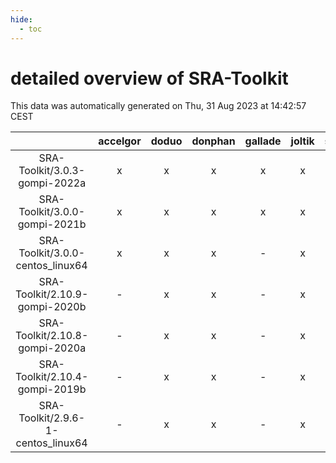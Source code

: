 ```yaml
---
hide:
  - toc
---
```


detailed overview of SRA-Toolkit
================================


This data was automatically generated on Thu, 31 Aug 2023 at 14:42:57 CEST  

| |accelgor|doduo|donphan|gallade|joltik|skitty|swalot|victini|
| :---: | :---: | :---: | :---: | :---: | :---: | :---: | :---: | :---: |
|SRA-Toolkit/3.0.3-gompi-2022a|x|x|x|x|x|x|x|x|
|SRA-Toolkit/3.0.0-gompi-2021b|x|x|x|x|x|x|x|x|
|SRA-Toolkit/3.0.0-centos_linux64|x|x|x|-|x|x|x|x|
|SRA-Toolkit/2.10.9-gompi-2020b|-|x|x|-|x|x|x|x|
|SRA-Toolkit/2.10.8-gompi-2020a|-|x|x|-|x|x|x|x|
|SRA-Toolkit/2.10.4-gompi-2019b|-|x|x|-|x|x|-|x|
|SRA-Toolkit/2.9.6-1-centos_linux64|-|x|x|-|x|x|x|x|
